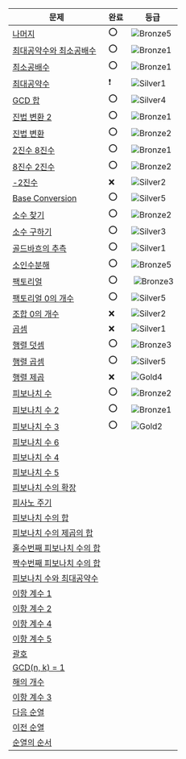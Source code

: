 | 문제                                                       | 완료 | 등급                                                                     |
|----------------------------------------------------------|----|------------------------------------------------------------------------|
| [나머지](https://www.acmicpc.net/problem/10430)             | ⭕️ | ![Bronze5](https://d2gd6pc034wcta.cloudfront.net/tier/1.svg)           |
| [최대공약수와 최소공배수](https://www.acmicpc.net/problem/2609)     | ⭕  | ![Bronze1](https://d2gd6pc034wcta.cloudfront.net/tier/5.svg)           |
| [최소공배수](https://www.acmicpc.net/problem/1934)            | ⭕  | ![Bronze1](https://d2gd6pc034wcta.cloudfront.net/tier/5.svg)           |
| [최대공약수](https://www.acmicpc.net/problem/1850)            | ❗  | ![Silver1](https://d2gd6pc034wcta.cloudfront.net/tier/10.svg)          |
| [GCD 합](https://www.acmicpc.net/problem/9613)            | ⭕  | ![Silver4](https://d2gd6pc034wcta.cloudfront.net/tier/7.svg)           |
| [진법 변환 2](https://www.acmicpc.net/problem/11005)         | ⭕  | ![Bronze1](https://d2gd6pc034wcta.cloudfront.net/tier/5.svg)           |
| [진법 변환](https://www.acmicpc.net/problem/2745)            | ⭕  | ![Bronze2](https://d2gd6pc034wcta.cloudfront.net/tier/4.svg)           |
| [2진수 8진수](https://www.acmicpc.net/problem/1373)          | ⭕  | ![Bronze1](https://d2gd6pc034wcta.cloudfront.net/tier/5.svg)           |
| [8진수 2진수](https://www.acmicpc.net/problem/1212)          | ⭕  | ![Bronze2](https://d2gd6pc034wcta.cloudfront.net/tier/4.svg)           |
| [-2진수](https://www.acmicpc.net/problem/2089)             | ❌  | ![Silver2](https://d2gd6pc034wcta.cloudfront.net/tier/9.svg)           |
| [Base Conversion](https://www.acmicpc.net/problem/11576) | ⭕  | ![Silver5](https://d2gd6pc034wcta.cloudfront.net/tier/6.svg)           |
| [소수 찾기](https://www.acmicpc.net/problem/1978)            | ⭕  | ![Bronze2](https://d2gd6pc034wcta.cloudfront.net/tier/4.svg)           |
| [소수 구하기](https://www.acmicpc.net/problem/1929)           | ⭕  | ![Silver3](https://d2gd6pc034wcta.cloudfront.net/tier/8.svg)           |
| [골드바흐의 추측](https://www.acmicpc.net/problem/6588)         | ⭕  | ![Silver1](https://d2gd6pc034wcta.cloudfront.net/tier/10.svg)          |
| [소인수분해](https://www.acmicpc.net/problem/11653)           | ⭕  | ![Bronze5](https://d2gd6pc034wcta.cloudfront.net/tier/1.svg)           |
| [팩토리얼](https://www.acmicpc.net/problem/10872)            | ⭕  | ️         ![Bronze3](https://d2gd6pc034wcta.cloudfront.net/tier/3.svg) |
| [팩토리얼 0의 개수](https://www.acmicpc.net/problem/1676)       | ⭕  | ![Silver5](https://d2gd6pc034wcta.cloudfront.net/tier/6.svg)           |
| [조합 0의 개수](https://www.acmicpc.net/problem/2004)         | ❌  | ![Silver2](https://d2gd6pc034wcta.cloudfront.net/tier/9.svg)           |
| [곱셈](https://www.acmicpc.net/problem/1629)               | ❌  | ![Silver1](https://d2gd6pc034wcta.cloudfront.net/tier/10.svg)          |
| [행렬 덧셈](https://www.acmicpc.net/problem/2738)            | ⭕  | ![Bronze3](https://d2gd6pc034wcta.cloudfront.net/tier/3.svg)           |
| [행렬 곱셈](https://www.acmicpc.net/problem/2740)            | ⭕  | ![Silver5](https://d2gd6pc034wcta.cloudfront.net/tier/6.svg)           |
| [행렬 제곱](https://www.acmicpc.net/problem/10830)           |  ❌  | ![Gold4](https://d2gd6pc034wcta.cloudfront.net/tier/12.svg)            |
| [피보나치 수](https://www.acmicpc.net/problem/2747)           | ⭕   | ![Bronze2](https://d2gd6pc034wcta.cloudfront.net/tier/4.svg)           |
| [피보나치 수 2](https://www.acmicpc.net/problem/2748)         |  ⭕  | ![Bronze1](https://d2gd6pc034wcta.cloudfront.net/tier/5.svg)           |
| [피보나치 수 3](https://www.acmicpc.net/problem/2749)         | ⭕   | ![Gold2](https://d2gd6pc034wcta.cloudfront.net/tier/14.svg)                                                             |
| [피보나치 수 6](https://www.acmicpc.net/problem/11444)        |    |                                                                        |
| [피보나치 수 4](https://www.acmicpc.net/problem/10826)        |    |                                                                        |
| [피보나치 수 5](https://www.acmicpc.net/problem/10870)        |    |                                                                        |
| [피보나치 수의 확장](https://www.acmicpc.net/problem/1788)       |    |                                                                        |
| [피사노 주기](https://www.acmicpc.net/problem/9471)           |    |                                                                        |
| [피보나치 수의 합](https://www.acmicpc.net/problem/2086)        |    |                                                                        |
| [피보나치 수의 제곱의 합](https://www.acmicpc.net/problem/11440)   |    |                                                                        |
| [홀수번째 피보나치 수의 합](https://www.acmicpc.net/problem/11442)  |    |                                                                        |
| [짝수번째 피보나치 수의 합](https://www.acmicpc.net/problem/11443)  |    |                                                                        |
| [피보나치 수와 최대공약수](https://www.acmicpc.net/problem/11778)   |    |                                                                        |
| [이항 계수 1](https://www.acmicpc.net/problem/11050)         |    |                                                                        |
| [이항 계수 2](https://www.acmicpc.net/problem/11051)         |    |                                                                        |
| [이항 계수 4](https://www.acmicpc.net/problem/11402)         |    |                                                                        |
| [이항 계수 5](https://www.acmicpc.net/problem/11439)         |    |                                                                        |
| [괄호](https://www.acmicpc.net/problem/10422)              |    |                                                                        |
| [GCD(n, k) = 1](https://www.acmicpc.net/problem/11689)   |    |                                                                        |
| [해의 개수](https://www.acmicpc.net/problem/11661)           |    |                                                                        |
| [이항 계수 3](https://www.acmicpc.net/problem/11401)         |    |                                                                        |
| [다음 순열](https://www.acmicpc.net/problem/10972)           |    |                                                                        |
| [이전 순열](https://www.acmicpc.net/problem/10973)           |    |                                                                        |
| [순열의 순서](https://www.acmicpc.net/problem/1722)           |    |                                                                        |
